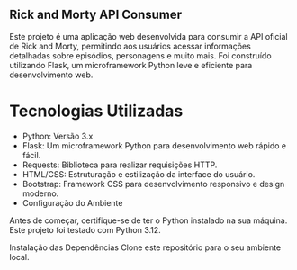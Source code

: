 ## Rick and Morty API Consumer

Este projeto é uma aplicação web desenvolvida para consumir a API oficial de Rick and Morty, permitindo aos usuários acessar informações detalhadas sobre episódios, personagens e muito mais. Foi construído utilizando Flask, um microframework Python leve e eficiente para desenvolvimento web.

# Tecnologias Utilizadas

- Python: Versão 3.x
- Flask: Um microframework Python para desenvolvimento web rápido e fácil.
- Requests: Biblioteca para realizar requisições HTTP.
- HTML/CSS: Estruturação e estilização da interface do usuário.
- Bootstrap: Framework CSS para desenvolvimento responsivo e design moderno.
- Configuração do Ambiente

Antes de começar, certifique-se de ter o Python instalado na sua máquina. Este projeto foi testado com Python 3.12.

Instalação das Dependências
Clone este repositório para o seu ambiente local.